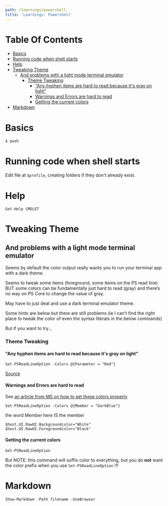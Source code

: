 ```yaml
---
path: /learnings/powershell
title: 'Learnings: Powershell'
---
```

# Table Of Contents

<!-- toc -->

- [Basics](#basics)
- [Running code when shell starts](#running-code-when-shell-starts)
- [Help](#help)
- [Tweaking Theme](#tweaking-theme)
  * [And problems with a light mode terminal emulator](#and-problems-with-a-light-mode-terminal-emulator)
    + [Theme Tweaking](#theme-tweaking)
      - ["Any hyphen items are hard to read because it's gray on light"](#any-hyphen-items-are-hard-to-read-because-its-gray-on-light)
      - [Warnings and Errors are hard to read](#warnings-and-errors-are-hard-to-read)
      - [Getting the current colors](#getting-the-current-colors)
- [Markdown](#markdown)

<!-- tocstop -->

# Basics

    $ pwsh

# Running code when shell starts

Edit file at `$profile`, creating folders if they don't already exist.

# Help

`Get-Help CMDLET`

# Tweaking Theme

## And problems with a light mode terminal emulator

Seems by default the color output really wants you to run your terminal app with a dark theme.

Seems to tweak some items (foreground, some items on the PS read line) BUT some colors can be fundamentally just hard to read (gray) and there’s no way on PS Core to change the value of gray.

May have to just deal and use a dark terminal emulator theme.

Some hints are below but there are still problems (ie I can’t find the right place to tweak the color of even the syntax literals in the below commands)

But if you want to try...

### Theme Tweaking

#### "Any hyphen items are hard to read because it's gray on light"

`Set-PSReadLineOption -Colors @{Parameter = "Red"}`

[Source](https://stackoverflow.com/questions/44978897/powershell-hyphen-argument-color#comment95962959_44979367)

#### Warnings and Errors are hard to read

See [an article from MS on how to set these colors properly](https://docs.microsoft.com/en-us/previous-versions/windows/it-pro/windows-powershell-1.0/ee692799(v=technet.10)?redirectedfrom=MSDN)

`Set-PSReadLineOption -Colors @{Member = "DarkBlue"} `

the word Member here IS the member

`$host.UI.RawUI.Backgroundcolor="White"  `
`$host.UI.RawUI.Foregroundcolor="Black"  `

#### Getting the current colors

`Get-PSReadLineOption`

But NOTE: this command will suffix color to everything, but you do **not** want the color prefix when you use `Set-PSReadLineOption` !!!

# Markdown

`Show-Markdown -Path filename -UseBrowser`
